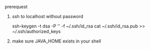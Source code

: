 prerequest

1) ssh to localhost without password

	ssh-keygen -t dsa -P '' -f ~/.ssh/id_rsa 
	cat ~/.ssh/id_rsa.pub >> ~/.ssh/authorized_keys 

2) make sure JAVA_HOME exists in your shell